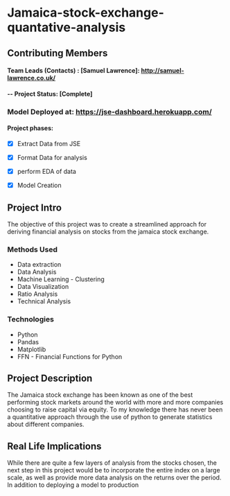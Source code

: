 # Jamaica-stock-exchange-quantative-analysis

## Contributing  Members

#### Team Leads (Contacts) : [Samuel Lawrence]: http://samuel-lawrence.co.uk/


#### -- Project Status: [Complete]
### Model Deployed at: https://jse-dashboard.herokuapp.com/
#### Project phases:
- [x] Extract Data from JSE
- [x] Format Data for analysis
- [x] perform EDA of data
- [x] Model Creation


## Project Intro
The objective of this project was to create a streamlined approach for deriving financial analysis on stocks from the jamaica stock exchange.

### Methods Used
* Data extraction
* Data Analysis
* Machine Learning - Clustering
* Data Visualization
* Ratio Analysis
* Technical Analysis

### Technologies
* Python
* Pandas
* Matplotlib
* FFN - Financial Functions for Python 

## Project Description
The Jamaica stock exchange has been known as one of the best performing stock markets around the world with more and more companies choosing to raise capital via equity. To my knowledge there has never been a quantitative approach through the use of python to generate statistics about different companies.

## Real Life Implications
While there are quite a few layers of analysis from the stocks chosen, the next step in this project would be to incorporate the entire index on a large scale, as well as provide more data analysis on the returns over the period. In addition to deploying a model to production 





